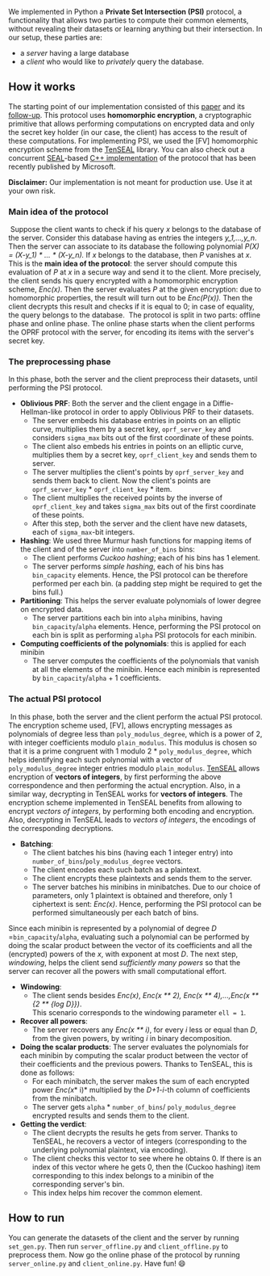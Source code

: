 We implemented in Python a **Private Set Intersection (PSI)** protocol, a functionality that allows two parties to compute their common elements, without revealing their datasets or learning anything but their intersection. In our setup, these parties are:
​
* a *server* having a large database
* a *client* who would like to *privately* query the database.
​
## How it works
The starting point of our implementation consisted of this [paper](https://eprint.iacr.org/2017/299.pdf) and its [follow-up](https://eprint.iacr.org/2018/787.pdf). This protocol uses **homomorphic encryption**, a cryptographic primitive that allows performing computations on encrypted data and only the secret key holder (in our case, the client) has access to the result of these computations. For implementing PSI, we used the [FV] homomorphic encryption scheme from the [TenSEAL](https://github.com/OpenMined/TenSEAL) library. You can also check out a concurrent [SEAL](https://github.com/microsoft/SEAL)-based [C++ implementation](https://github.com/microsoft/APSI) of the protocol that has been recently published by Microsoft.

**Disclaimer:** Our implementation is not meant for production use. Use it at your own risk.
​
### Main idea of the protocol
​
Suppose the client wants to check if his query *x* belongs to the database of the server. Consider this database having as entries the integers *y_1,...,y_n*. Then the server can associate to its database the following polynomial *P(X) = (X-y_1) * ... * (X-y_n).* If  *x* belongs to the database, then *P* vanishes at *x*. This is the **main idea of the protocol**: the server should compute this evaluation of *P* at *x* in a secure way and send it to the client. 
​
More precisely, the client sends his query encrypted with a homomorphic encryption scheme, *Enc(x)*. Then the server evaluates *P* at the given encryption: due to homomorphic properties, the result will turn out to be *Enc(P(x)).* Then the client decrypts this result and checks if it is equal to 0; in case of equality, the query belongs to the database. 
​
The protocol is split in two parts: offline phase and online phase. The online phase starts when the client performs the OPRF protocol with the server, for encoding its items with the server's secret key.
​
### The preprocessing phase
In this phase, both the server and the client preprocess their datasets, until performing the PSI protocol.
​
* **Oblivious PRF**: Both the server and the client engage in a Diffie-Hellman-like protocol in order to apply Oblivious PRF to their datasets. 
  * The server embeds his database entries in points on an elliptic curve, multiplies them by a secret key, ```oprf_server_key``` and considers ```sigma_max``` bits out of the first coordinate of these points.
  * The client also embeds his entries in points on an elliptic curve, multiplies them by a secret key, ```oprf_client_key``` and sends them to server.
  * The server multiplies the client's points by ```oprf_server_key``` and sends them back to client. Now the client's points are ```oprf_server_key``` * ```oprf_client_key``` * item.
  * The client multiplies the received points by the inverse of ```oprf_client_key``` and takes ```sigma_max``` bits out of the first coordinate of these points.
  * After this step, both the server and the client have new datasets, each of ```sigma_max```-bit integers.
​
* **Hashing**: We used three Murmur hash functions for mapping items of the client and of the server into ```number_of_bins``` bins:
    * The client performs *Cuckoo hashing*; each of his bins has 1 element. 
    * The server performs *simple hashing*, each of his bins has ```bin_capacity``` elements.
Hence, the PSI protocol can be therefore performed per each bin. (a padding step might be required to get the bins full.)
​
* **Partitioning**: This helps the server evaluate polynomials of lower degree on encrypted data.
    * The server partitions each bin into ```alpha``` minibins, having ```bin_capacity```/```alpha``` elements. 
Hence, performing the PSI protocol on each bin is split as performing ```alpha``` PSI protocols for each minibin. 
​
* **Computing coefficients of the polynomials**: this is applied for each minibin
    * The server computes the coefficients of the polynomials that vanish at all the elements of the minibin. 
Hence each minibin is represented by ```bin_capacity```/```alpha``` + 1 coefficients.

### The actual **PSI** protocol
​
In this phase, both the server and the client perform the actual PSI protocol. The encryption scheme used, [FV], allows encrypting messages as polynomials of degree less than ```poly_modulus_degree```, which is a power of 2, with integer coefficients modulo ```plain_modulus```. This modulus is chosen so that it is a prime congruent with 1 modulo 2 * ```poly_modulus_degree```, which helps identifying each such polynomial with a vector of ```poly_modulus_degree``` integer entries modulo ```plain_modulus```. [TenSEAL](https://github.com/OpenMined/TenSEAL/blob/master/tutorials%2FTutorial%200%20-%20Getting%20Started.ipynb) allows encryption of **vectors of integers**, by first performing the above correspondence and then performing the actual encryption. Also, in a similar way, decrypting in TenSEAL works for **vectors of integers**. The encryption scheme implemented in TenSEAL benefits from allowing to encrypt *vectors of integers*, by performing both encoding and encryption. Also, decrypting in TenSEAL leads to *vectors of integers*, the encodings of the corresponding decryptions.
​
* **Batching**:
     * The client batches his bins (having each 1 integer entry)  into ```number_of_bins```/```poly_modulus_degree``` vectors.
     * The client encodes each such batch as a plaintext.
     * The client encrypts these plaintexts and sends them to the server.
     * The server batches his minibins in minibatches.
 Due to our choice of parameters, only 1 plaintext is obtained and therefore, only 1 ciphertext is sent: *Enc(x)*.
 Hence, performing the PSI protocol can be performed simultaneously per each batch of bins.
 
Since each minibin is represented by a polynomial of degree *D* =```bin_capacity```/```alpha```, evaluating such a polynomial can be performed by doing the scalar product between the vector of its coefficients and all the (encrypted) powers of the *x*, with exponent at most *D*. The next step, *windowing*, helps the client send *sufficiently many powers* so that the server can recover all the powers with small computational effort.
​
* **Windowing**: 
    * The client sends besides *Enc(x)*, *Enc(x ** 2), Enc(x ** 4),...,Enc(x ** {2 ** {log D}})*.     
This scenario corresponds to the windowing parameter ```ell = 1```.
​
* **Recover all powers**:
    * The server recovers any *Enc(x ** i)*, for every *i* less or equal than *D*, from the given powers, by writing *i* in binary decomposition.
​
* **Doing the scalar products**: The server evaluates the polynomials for each minibin by computing the scalar product between the vector of their coefficients and the previous powers. Thanks to TenSEAL, this is done as follows:
    * For each minibatch, the server makes the sum of each encrypted power *Enc(x** i)* multiplied by the *D+1-i*-th column of coefficients from the minibatch.
    * The server gets ```alpha``` * ```number_of_bins```/ ```poly_modulus_degree``` encrypted results and sends them to the client.
​
* **Getting the verdict**:
    * The client decrypts the results he gets from server. Thanks to TenSEAL, he recovers a vector of integers (corresponding to the underlying polynomial plaintext, via encoding). 
    * The client checks this vector to see where he obtains 0. If there is an index of this vector where he gets 0, then the (Cuckoo hashing) item corresponding to this index belongs to a minibin of the corresponding server's bin.
    * This index helps him recover the common element.
​
## How to run
You can generate the datasets of the client and the server by running ```set_gen.py```. Then run ```server_offline.py``` and ```client_offline.py``` to preprocess them. Now go the online phase of the protocol by running ```server_online.py``` and ```client_online.py```. Have fun! :smile: 
